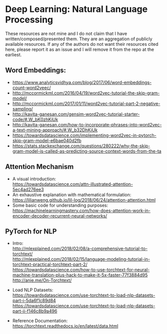 # Deep Learning: Natural Language Processing
These resources are not mine and I do not claim that I have written/composed/presented them. They are an aggregation of publicly available resources. If any of the authors do not want their resources cited here, please report it as an issue and I will remove it from the repo at the earliest.

## Word Embeddings:
* https://www.analyticsvidhya.com/blog/2017/06/word-embeddings-count-word2veec/  
* http://mccormickml.com/2016/04/19/word2vec-tutorial-the-skip-gram-model/  
* http://mccormickml.com/2017/01/11/word2vec-tutorial-part-2-negative-sampling/  
* http://kavita-ganesan.com/gensim-word2vec-tutorial-starter-code/#.W_bK0zhKiUk  
* http://kavita-ganesan.com/how-to-incorporate-phrases-into-word2vec-a-text-mining-approach/#.W_b32DhKiUk  
* https://towardsdatascience.com/implementing-word2vec-in-pytorch-skip-gram-model-e6bae040d2fb  
* https://stats.stackexchange.com/questions/280222/why-the-skip-gram-model-is-called-as-predicting-source-context-words-from-the-ta  

## Attention Mechanism
* A visual introduction:  
https://towardsdatascience.com/attn-illustrated-attention-5ec4ad276ee3
* An exhaustive explanation with mathematical formulation:  
https://lilianweng.github.io/lil-log/2018/06/24/attention-attention.html
* Some basic code for understanding purposes:  
https://machinelearningmastery.com/how-does-attention-work-in-encoder-decoder-recurrent-neural-networks/  

## PyTorch for NLP
* Intro:  
http://mlexplained.com/2018/02/08/a-comprehensive-tutorial-to-torchtext/  
http://mlexplained.com/2018/02/15/language-modeling-tutorial-in-torchtext-practical-torchtext-part-2/  
https://towardsdatascience.com/how-to-use-torchtext-for-neural-machine-translation-plus-hack-to-make-it-5x-faster-77f3884d95  
http://anie.me/On-Torchtext/  

* Load NLP Datasets:  
https://towardsdatascience.com/use-torchtext-to-load-nlp-datasets-part-i-5da6f1c89d84  
https://towardsdatascience.com/use-torchtext-to-load-nlp-datasets-part-ii-f146c8b9a496  

* Reference Documentation:  
https://torchtext.readthedocs.io/en/latest/data.html  


